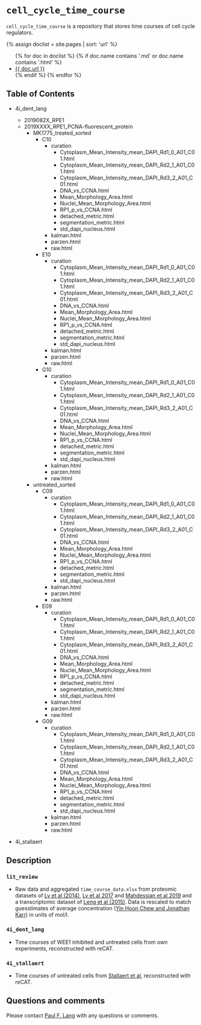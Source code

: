 # `cell_cycle_time_course`

`cell_cycle_time_course` is a repository that stores time courses of cell cycle regulators.

{% assign doclist = site.pages | sort: 'url'  %}
<ul>
   {% for doc in doclist %}
        {% if doc.name contains '.md' or doc.name contains '.html' %}
            <li><a href="{{ site.baseurl }}{{ doc.url }}">{{ doc.url }}</a></li>
        {% endif %}
    {% endfor %}
</ul>

## Table of Contents
* 4i_dent_lang
    * 2019082X_RPE1
    * 2019XXXX_RPE1_PCNA-fluorescent_protein
        * MK1775_treated_sorted
            * C10
                * curation
                    * Cytoplasm_Mean_Intensity_mean_DAPI_Rd1_0_A01_C01.html
                    * Cytoplasm_Mean_Intensity_mean_DAPI_Rd2_1_A01_C01.html
                    * Cytoplasm_Mean_Intensity_mean_DAPI_Rd3_2_A01_C01.html
                    * DNA_vs_CCNA.html
                    * Mean_Morphology_Area.html
                    * Nuclei_Mean_Morphology_Area.html
                    * RP1_p_vs_CCNA.html
                    * detached_metric.html
                    * segmentation_metric.html
                    * std_dapi_nucleus.html
                * kalman.html
                * parzen.html
                * raw.html
            * E10
                * curation
                    * Cytoplasm_Mean_Intensity_mean_DAPI_Rd1_0_A01_C01.html
                    * Cytoplasm_Mean_Intensity_mean_DAPI_Rd2_1_A01_C01.html
                    * Cytoplasm_Mean_Intensity_mean_DAPI_Rd3_2_A01_C01.html
                    * DNA_vs_CCNA.html
                    * Mean_Morphology_Area.html
                    * Nuclei_Mean_Morphology_Area.html
                    * RP1_p_vs_CCNA.html
                    * detached_metric.html
                    * segmentation_metric.html
                    * std_dapi_nucleus.html
                * kalman.html
                * parzen.html
                * raw.html
            * G10
                * curation
                    * Cytoplasm_Mean_Intensity_mean_DAPI_Rd1_0_A01_C01.html
                    * Cytoplasm_Mean_Intensity_mean_DAPI_Rd2_1_A01_C01.html
                    * Cytoplasm_Mean_Intensity_mean_DAPI_Rd3_2_A01_C01.html
                    * DNA_vs_CCNA.html
                    * Mean_Morphology_Area.html
                    * Nuclei_Mean_Morphology_Area.html
                    * RP1_p_vs_CCNA.html
                    * detached_metric.html
                    * segmentation_metric.html
                    * std_dapi_nucleus.html
                * kalman.html
                * parzen.html
                * raw.html
        * untreated_sorted
            * C09
                * curation
                    * Cytoplasm_Mean_Intensity_mean_DAPI_Rd1_0_A01_C01.html
                    * Cytoplasm_Mean_Intensity_mean_DAPI_Rd2_1_A01_C01.html
                    * Cytoplasm_Mean_Intensity_mean_DAPI_Rd3_2_A01_C01.html
                    * DNA_vs_CCNA.html
                    * Mean_Morphology_Area.html
                    * Nuclei_Mean_Morphology_Area.html
                    * RP1_p_vs_CCNA.html
                    * detached_metric.html
                    * segmentation_metric.html
                    * std_dapi_nucleus.html
                * kalman.html
                * parzen.html
                * raw.html
            * E09
                * curation
                    * Cytoplasm_Mean_Intensity_mean_DAPI_Rd1_0_A01_C01.html
                    * Cytoplasm_Mean_Intensity_mean_DAPI_Rd2_1_A01_C01.html
                    * Cytoplasm_Mean_Intensity_mean_DAPI_Rd3_2_A01_C01.html
                    * DNA_vs_CCNA.html
                    * Mean_Morphology_Area.html
                    * Nuclei_Mean_Morphology_Area.html
                    * RP1_p_vs_CCNA.html
                    * detached_metric.html
                    * segmentation_metric.html
                    * std_dapi_nucleus.html
                * kalman.html
                * parzen.html
                * raw.html
            * G09
                * curation
                    * Cytoplasm_Mean_Intensity_mean_DAPI_Rd1_0_A01_C01.html
                    * Cytoplasm_Mean_Intensity_mean_DAPI_Rd2_1_A01_C01.html
                    * Cytoplasm_Mean_Intensity_mean_DAPI_Rd3_2_A01_C01.html
                    * DNA_vs_CCNA.html
                    * Mean_Morphology_Area.html
                    * Nuclei_Mean_Morphology_Area.html
                    * RP1_p_vs_CCNA.html
                    * detached_metric.html
                    * segmentation_metric.html
                    * std_dapi_nucleus.html
                * kalman.html
                * parzen.html
                * raw.html

* 4i_stallaert

## Description

### `lit_review`
* Raw data and aggregated `time_course_data.xlsx` from proteomic datasets of [Ly et al (2014)](https://doi.org/10.7554/eLife.01630), [Ly et al 2017](https://www.ncbi.nlm.nih.gov/pmc/articles/PMC5650473/) and [Mahdessian et al 2019](https://www.biorxiv.org/content/10.1101/543231v1) and a transcriptomic dataset of [Leng et al (2015)](https://www.nature.com/articles/nmeth.3549). Data is rescaled to match guesstimates of average concentration ([Yin Hoon Chew and Jonathan Karr](https://github.com/KarrLab/h1_hesc/blob/master/h1_hesc/kb_gen/core.xlsx)) in units of mol/l.

### `4i_dent_lang`
* Time courses of WEE1 inhibited and untreated cells from own experiments, reconstructed with reCAT.

### `4i_stallaert`
* Time courses of untreated cells from [Stallaert et al](https://www.biorxiv.org/content/10.1101/2021.02.11.430845v1), reconstructed with reCAT.

## Questions and comments
Please contact [Paul F. Lang](mailto:paul.lang@wolfson.ox.ac.uk) with any questions or comments.
